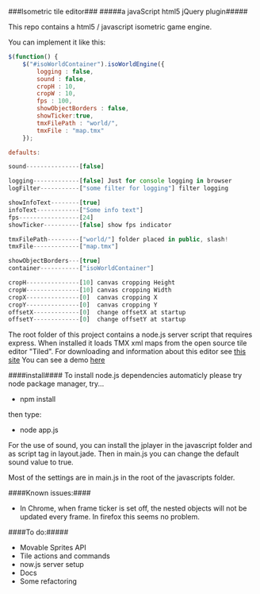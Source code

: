 ###Isometric tile editor###
#####a javaScript html5 jQuery plugin#####
 
<p>This repo contains a html5 / javascript isometric game engine.</p> 

You can implement it like this:
```javascript
$(function() {
	$("#isoWorldContainer").isoWorldEngine({
		logging : false,
		sound : false,
		cropH : 10,
		cropW : 10,
		fps : 100,
		showObjectBorders : false,
		showTicker:true,
		tmxFilePath : "world/",
		tmxFile : "map.tmx"
	});

defaults:

sound---------------[false]

logging-------------[false] Just for console logging in browser
logFilter-----------["some filter for logging"] filter logging

showInfoText--------[true] 
infoText------------["Some info text"]
fps-----------------[24]
showTicker----------[false] show fps indicator

tmxFilePath---------["world/"] folder placed in public, slash!
tmxFile-------------["map.tmx"] 

showObjectBorders---[true] 
container-----------["isoWorldContainer"]

cropH---------------[10] canvas cropping Height
cropW---------------[10] canvas cropping Width
cropX---------------[0]  canvas cropping X
cropY---------------[0]  canvas cropping Y
offsetX-------------[0]  change offsetX at startup
offsetY-------------[0]  change offsetY at startup

```
The root folder of this project contains a node.js server script that requires express. When installed it loads TMX xml maps from the open source tile editor "Tiled". For downloading and information about this editor see [this site](http://www.mapeditor.org/)
You can see a demo [here](http://rstr74.github.com/iso-tile-world-engine/)

####install####
To install node.js dependencies automaticly please try node package manager, try...

- npm install

then type:

- node app.js

For the use of sound, you can install the jplayer in the javascript folder and as script tag in layout.jade. Then in main.js you can change the default sound value to true.

Most of the settings are in main.js in the root of the javascripts folder.

####Known issues:####
- In Chrome, when frame ticker is set off, the nested objects will not be updated every frame. In firefox this seems no problem.

####To do:#####
- Movable Sprites API
- Tile actions and commands
- now.js server setup
- Docs
- Some refactoring